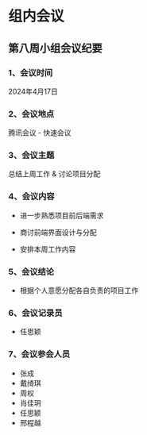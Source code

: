 # 组内会议

## 第八周小组会议纪要



### 1、会议时间

2024年4月17日

### 2、会议地点

腾讯会议 - 快速会议

### 3、会议主题

总结上周工作 & 讨论项目分配   

### 4、会议内容

- 进一步熟悉项目前后端需求

- 商讨前端界面设计与分配

- 安排本周工作内容

### 5、会议结论

- 根据个人意愿分配各自负责的项目工作

### 6、会议记录员

- 任思颖

### 7、会议参会人员
- 张成
- 戴绮琪
- 周权
- 肖佳玥
- 任思颖
- 邢程越
